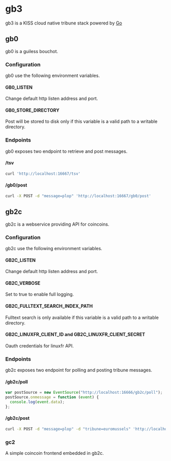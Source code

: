 # gb3

gb3 is a KISS cloud native tribune stack powered by [Go](https://golang.org/)

## gb0

gb0 is a guiless bouchot.

### Configuration

gb0 use the following environment variables.

#### GB0_LISTEN

Change default http listen address and port.

#### GB0_STORE_DIRECTORY

Post will be stored to disk only if this variable is a valid path to a writable directory.

### Endpoints

gb0 exposes two endpoint to retrieve and post messages.

#### /tsv

```bash
curl 'http://localhost:16667/tsv'
```

#### /gb0/post

```bash
curl -X POST -d "message=plop" 'http://localhost:16667/gb0/post'
```

## gb2c

gb2c is a webservice providing API for coincoins.

### Configuration

gb2c use the following environment variables.

#### GB2C_LISTEN

Change default http listen address and port. 

#### GB2C_VERBOSE

Set to true to enable full logging.

#### GB2C_FULLTEXT_SEARCH_INDEX_PATH

Fulltext search is only available if this variable is a valid path to a writable directory.

#### GB2C_LINUXFR_CLIENT_ID and GB2C_LINUXFR_CLIENT_SECRET

Oauth credentials for linuxfr API.

### Endpoints

gb2c exposes two endpoint for polling and posting tribune messages.

#### /gb2c/poll

```javascript
var postSource = new EventSource("http://localhost:16666/gb2c/poll");
postSource.onmessage = function (event) {
  console.log(event.data);
};
```

#### /gb2c/post

```bash
curl -X POST -d "message=plop" -d "tribune=euromussels" 'http://localhost:16666/gb2c/post'
```

### gc2

A simple coincoin frontend embedded in gb2c.
